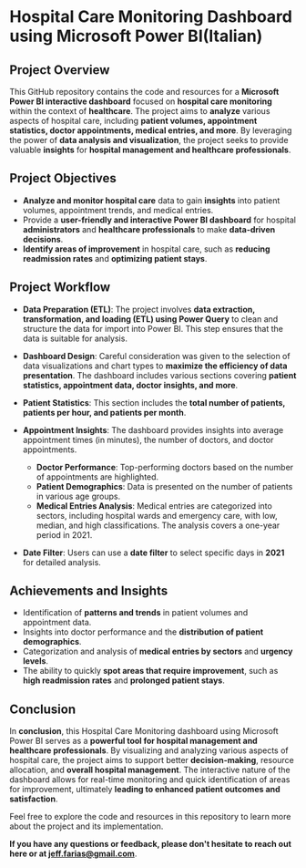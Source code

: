 # Hospital Care Monitoring Dashboard using Microsoft Power BI(Italian)

## Project Overview

This GitHub repository contains the code and resources for a **Microsoft Power BI interactive dashboard** focused on **hospital care monitoring** within the context of **healthcare**. The project aims to **analyze** various aspects of hospital care, including **patient volumes, appointment statistics, doctor appointments, medical entries, and more**. By leveraging the power of **data analysis and visualization**, the project seeks to provide valuable **insights** for **hospital management and healthcare professionals**.

## Project Objectives

- **Analyze and monitor hospital care** data to gain **insights** into patient volumes, appointment trends, and medical entries.
- Provide a **user-friendly and interactive Power BI dashboard** for hospital **administrators** and **healthcare professionals** to make **data-driven decisions**.
- **Identify areas of improvement** in hospital care, such as **reducing readmission rates** and **optimizing patient stays**.

## Project Workflow

- **Data Preparation (ETL)**: The project involves **data extraction, transformation, and loading (ETL) using Power Query** to clean and structure the data for import into Power BI. This step ensures that the data is suitable for analysis.

- **Dashboard Design**: Careful consideration was given to the selection of data visualizations and chart types to **maximize the efficiency of data presentation**. The dashboard includes various sections covering **patient statistics, appointment data, doctor insights, and more**.

- **Patient Statistics**: This section includes the **total number of patients, patients per hour, and patients per month**.

- **Appointment Insights**: The dashboard provides insights into average appointment times (in minutes), the number of doctors, and doctor appointments.
   - **Doctor Performance**: Top-performing doctors based on the number of appointments are highlighted.
   - **Patient Demographics**: Data is presented on the number of patients in various age groups.
   - **Medical Entries Analysis**: Medical entries are categorized into sectors, including hospital wards and emergency care, with low, median, and high classifications. The analysis covers a one-year period in 2021.

- **Date Filter**: Users can use a **date filter** to select specific days in **2021** for detailed analysis.

## Achievements and Insights

- Identification of **patterns and trends** in patient volumes and appointment data.
- Insights into doctor performance and the **distribution of patient demographics**.
- Categorization and analysis of **medical entries by sectors** and **urgency levels**.
- The ability to quickly **spot areas that require improvement**, such as **high readmission rates** and **prolonged patient stays**.

## Conclusion

In **conclusion**, this Hospital Care Monitoring dashboard using Microsoft Power BI serves as a **powerful tool for hospital management and healthcare professionals**. By visualizing and analyzing various aspects of hospital care, the project aims to support better **decision-making**, resource allocation, and **overall hospital management**. The interactive nature of the dashboard allows for real-time monitoring and quick identification of areas for improvement, ultimately **leading to enhanced patient outcomes and satisfaction**.

Feel free to explore the code and resources in this repository to learn more about the project and its implementation. 

**If you have any questions or feedback, please don't hesitate to reach out here or at jeff.farias@gmail.com**.
